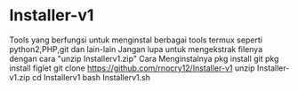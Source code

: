 # Installer-v1
Tools yang berfungsi untuk menginstal berbagai tools termux seperti python2,PHP,git dan lain-lain
Jangan lupa untuk mengekstrak filenya dengan cara "unzip Installerv1.zip"
Cara Menginstalnya 
pkg install git
pkg install figlet
git clone https://github.com/rnocry12/Installer-v1
unzip Installer-v1.zip
cd Installerv1
bash Installerv1.sh
